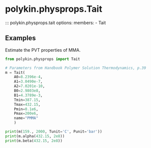 # polykin.physprops.Tait

::: polykin.physprops.tait
    options:
        members:
            - Tait

## Examples

Estimate the PVT properties of MMA.

```python exec="on" source="console"
from polykin.physprops import Tait

# Parameters from Handbook Polymer Solution Thermodynamics, p.39 
m = Tait(
    A0=8.2396e-4,
    A1=3.0490e-7,
    A2=7.0201e-10,
    B0=2.9803e8,
    B1=4.3789e-3,
    Tmin=387.15,
    Tmax=432.15,
    Pmin=0.1e6,
    Pmax=200e6,
    name="PMMA"
    )

print(m(159., 2000, Tunit='C', Punit='bar'))
print(m.alpha(432.15, 2e8))
print(m.beta(432.15, 2e8))
```
